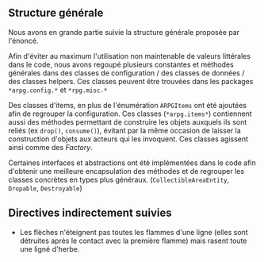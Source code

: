 ## Structure générale

Nous avons en grande partie suivie la structure générale proposée par l'énoncé.

Afin d'éviter au maximum l'utilisation non maintenable de valeurs littérales dans le code, nous avons regoupé plusieurs constantes et méthodes générales dans des classes de configuration / des classes de données / des classes helpers.
Ces classes peuvent être trouvées dans les packages `*arpg.config.*` et `*rpg.misc.*`

Des classes d'items, en plus de l'énumération `ARPGItems` ont été ajoutées afin de regrouper la configuration. Ces classes (`*arpg.items*`) contiennent aussi des méthodes permettant de construire les objets auxquels ils sont reliés (ex `drop()`, `consume()`), évitant par la même occasion de laisser la construction d'objets aux acteurs qui les invoquent.
Ces classes agissent ainsi comme des <i>Factory</i>.

Certaines interfaces et abstractions ont été implémentées dans le code afin d'obtenir une meilleure encapsulation des méthodes et de regrouper les classes concrètes en types plus généraux. (`CollectibleAreaEntity`, `Dropable`, `Destroyable`)

## Directives indirectement suivies

- Les flèches n'éteignent pas toutes les flammes d'une ligne (elles sont détruites après le contact avec la première flamme) mais rasent toute une ligné d'herbe.
